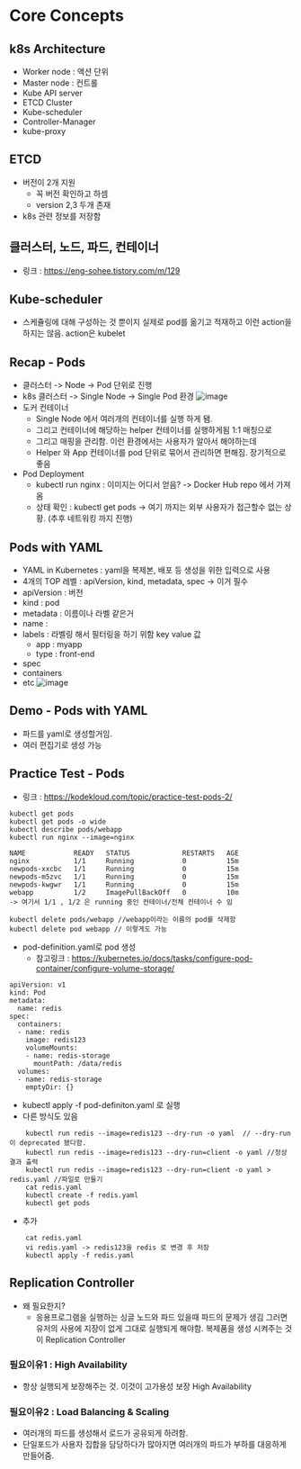 # Core Concepts


## k8s Architecture
- Worker node : 액션 단위
- Master node : 컨트롤
- Kube API server
- ETCD Cluster
- Kube-scheduler
- Controller-Manager
- kube-proxy


## ETCD
- 버전이 2개 지원
    - 꼭 버전 확인하고 하셈
    - version 2,3 두개 존재
- k8s 관련 정보를 저장함

## 클러스터, 노드, 파드, 컨테이너
- 링크 : https://eng-sohee.tistory.com/m/129

## Kube-scheduler
- 스케쥴링에 대해 구성하는 것 뿐이지 실제로 pod를 옮기고 적재하고 이런 action을 하지는 않음. action은 kubelet

## Recap - Pods
- 클러스터 -> Node -> Pod 단위로 진행
- k8s 클러스터 -> Single Node -> Single Pod 환경
![image](https://github.com/rlarudgkswkd/CKA_study/assets/48428850/fd2e74ca-fba0-43b1-b2b3-c25d2dc9d875)
- 도커 컨테이너
    - Single Node 에서 여러개의 컨테이너를 실행 하게 됌.
    - 그리고 컨테이너에 해당하는 helper 컨테이너를 실행하게됨 1:1 매칭으로
    - 그리고 매핑을 관리함. 이런 환경에서는 사용자가 알아서 해야하는데
    - Helper 와 App 컨테이너를 pod 단위로 묶어서 관리하면 편해짐. 장기적으로 좋음
- Pod Deployment
    - kubectl run nginx : 이미지는 어디서 얻음? -> Docker Hub repo 에서 가져옴
    - 상태 확인 : kubectl get pods -> 여기 까지는 외부 사용자가 접근할수 없는 상황. (추후 네트워킹 까지 진행)
 
## Pods with YAML
- YAML in Kubernetes : yaml을 복제본, 배포 등 생성을 위한 입력으로 사용
- 4개의 TOP 레벨 : apiVersion, kind, metadata, spec -> 이거 필수
- apiVersion : 버전
- kind : pod
- metadata : 이름이나 라벨 같은거
 - name  :
 - labels : 라벨링 해서 필터링을 하기 위함 key value 값
    - app : myapp
    - type : front-end
- spec
 - containers
 - etc 
![image](https://github.com/rlarudgkswkd/CKA_study/assets/48428850/80434e58-22d0-4c09-951f-e196407b938b)

## Demo - Pods with YAML
- 파드를 yaml로 생성할거임.
- 여러 편집기로 생성 가능

## Practice Test - Pods
- 링크 : https://kodekloud.com/topic/practice-test-pods-2/
```
kubectl get pods
kubectl get pods -o wide
kubectl describe pods/webapp
kubectl run nginx --image=nginx

NAME            READY   STATUS             RESTARTS   AGE
nginx           1/1     Running            0          15m
newpods-xxcbc   1/1     Running            0          15m
newpods-m5zvc   1/1     Running            0          15m
newpods-kwgwr   1/1     Running            0          15m
webapp          1/2     ImagePullBackOff   0          10m
-> 여기서 1/1 , 1/2 은 running 중인 컨테이너/전체 컨테이너 수 임

kubectl delete pods/webapp //webapp이라는 이름의 pod를 삭제함
kubectl delete pod webapp // 이렇게도 가능
```

- pod-definition.yaml로 pod 생성
  - 참고링크 : https://kubernetes.io/docs/tasks/configure-pod-container/configure-volume-storage/
```
apiVersion: v1
kind: Pod
metadata:
  name: redis
spec:
  containers:
  - name: redis
    image: redis123
    volumeMounts:
    - name: redis-storage
      mountPath: /data/redis
  volumes:
  - name: redis-storage
    emptyDir: {}
```

- kubectl apply -f pod-definiton.yaml 로 실행
- 다른 방식도 있음
```
    kubectl run redis --image=redis123 --dry-run -o yaml  // --dry-run 이 deprecated 됐다함.
    kubectl run redis --image=redis123 --dry-run=client -o yaml //정상 결과 출력
    kubectl run redis --image=redis123 --dry-run=client -o yaml > redis.yaml //파일로 만들기
    cat redis.yaml
    kubectl create -f redis.yaml
    kubectl get pods
```
- 추가
  
```
    cat redis.yaml
    vi redis.yaml -> redis123을 redis 로 변경 후 저장
    kubectl apply -f redis.yaml
```

## Replication Controller
- 왜 필요한지?
  - 응용프로그램을 실행하는 싱글 노드와 파드 있을때 파드의 문제가 생김 그러면 유저의 사용에 지장이 없게 그대로 실행되게 해야함. 복제품을 생성 시켜주는 것이 Replication Controller
### 필요이유1 : High Availability
- 항상 실행되게 보장해주는 것. 이것이 고가용성 보장 High Availability
### 필요이유2 : Load Balancing & Scaling
- 여러개의 파드를 생성해서 로드가 공유되게 하려함.
- 단일포드가 사용자 집합을 담당하다가 많아지면 여러개의 파드가 부하를 대응하게 만들어줌.
  

